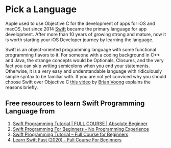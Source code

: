 # Pick a Language

Apple used to use Objective C for the development of apps for iOS and macOS, but since 2014 [Swift](https://www.swift.org/documentation/) became the primary language for app development. After more than 10 years of growing strong and mature, now it is worth starting your iOS Developer journey by learning the language.

Swift is an object-oriented programming language with some functional programming flavors to it. For someone with a coding background in C++ and Java, the strange concepts would be Optionals, Closures, and the very fact you can skip writing semicolons when you end your statements. Otherwise, it is a very easy and understandable language with ridiculously simple syntax to be familiar with. If you are not yet conviced why you should choose Swift over Objective C [this video](https://www.youtube.com/watch?v=h3CKQajX99M) by [Brian Voong](https://www.letsbuildthatapp.com) explains the reasons briefly.

## Free resources to learn Swift Programming Language from

1. [Swift Programming Tutorial | FULL COURSE | Absolute Beginner](https://www.youtube.com/watch?v=CwA1VWP0Ldw)
2. [Swift Programming For Beginners - No Programming Experience](https://www.udemy.com/course/swift-programming-for-beginners-no-experience/?utm_source=adwords&utm_medium=udemyads&utm_campaign=Search_DSA_GammaCatchall_NonP_la.EN_cc.ROW-English&campaigntype=Search&portfolio=ROW-English&language=EN&product=Course&test=&audience=DSA&topic=&priority=Gamma&utm_content=deal4584&utm_term=_._ag_169801645584_._ad_700876640599_._kw__._de_c_._dm__._pl__._ti_dsa-1456167871416_._li_1005570_._pd__._&matchtype=&gad_source=1&gbraid=0AAAAADROdO0Chfq6xvRDtlKV5u88C6bJB&gclid=Cj0KCQjw5ea1BhC6ARIsAEOG5pxkS48V0tvew_5Gp314bZhFSCk8zLoN-vQ7a7Gp9j4uJa_frklh-ykaAhG9EALw_wcB)
3. [Swift Programming Tutorial – Full Course for Beginners](https://www.youtube.com/watch?v=8Xg7E9shq0U)
4. [Learn Swift Fast (2020) - Full Course For Beginners](https://www.youtube.com/watch?v=FcsY1YPBwzQ)



